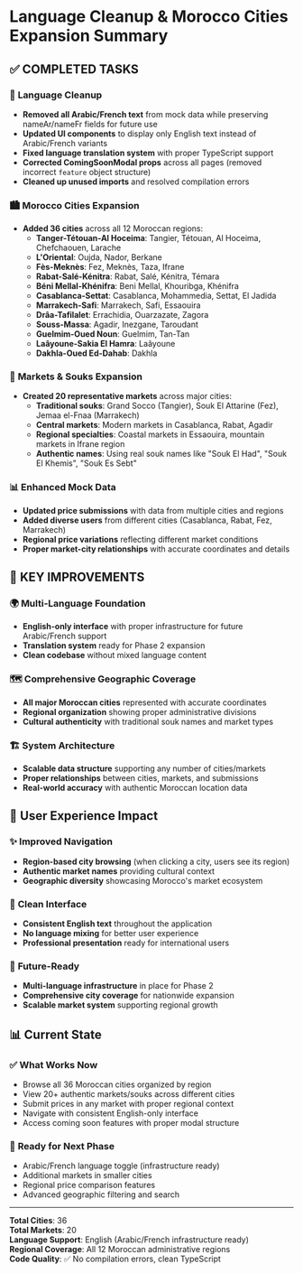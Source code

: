 # Language Cleanup & Morocco Cities Expansion Summary

## ✅ **COMPLETED TASKS**

### 🧹 **Language Cleanup**
- **Removed all Arabic/French text** from mock data while preserving nameAr/nameFr fields for future use
- **Updated UI components** to display only English text instead of Arabic/French variants
- **Fixed language translation system** with proper TypeScript support
- **Corrected ComingSoonModal props** across all pages (removed incorrect `feature` object structure)
- **Cleaned up unused imports** and resolved compilation errors

### 🏙️ **Morocco Cities Expansion**
- **Added 36 cities** across all 12 Moroccan regions:
  - **Tanger-Tétouan-Al Hoceima**: Tangier, Tétouan, Al Hoceima, Chefchaouen, Larache
  - **L'Oriental**: Oujda, Nador, Berkane
  - **Fès-Meknès**: Fez, Meknès, Taza, Ifrane
  - **Rabat-Salé-Kénitra**: Rabat, Salé, Kénitra, Témara
  - **Béni Mellal-Khénifra**: Beni Mellal, Khouribga, Khénifra
  - **Casablanca-Settat**: Casablanca, Mohammedia, Settat, El Jadida
  - **Marrakech-Safi**: Marrakech, Safi, Essaouira
  - **Drâa-Tafilalet**: Errachidia, Ouarzazate, Zagora
  - **Souss-Massa**: Agadir, Inezgane, Taroudant
  - **Guelmim-Oued Noun**: Guelmim, Tan-Tan
  - **Laâyoune-Sakia El Hamra**: Laâyoune
  - **Dakhla-Oued Ed-Dahab**: Dakhla

### 🏪 **Markets & Souks Expansion**
- **Created 20 representative markets** across major cities:
  - **Traditional souks**: Grand Socco (Tangier), Souk El Attarine (Fez), Jemaa el-Fnaa (Marrakech)
  - **Central markets**: Modern markets in Casablanca, Rabat, Agadir
  - **Regional specialties**: Coastal markets in Essaouira, mountain markets in Ifrane region
  - **Authentic names**: Using real souk names like "Souk El Had", "Souk El Khemis", "Souk Es Sebt"

### 📊 **Enhanced Mock Data**
- **Updated price submissions** with data from multiple cities and regions
- **Added diverse users** from different cities (Casablanca, Rabat, Fez, Marrakech)
- **Regional price variations** reflecting different market conditions
- **Proper market-city relationships** with accurate coordinates and details

## 🎯 **KEY IMPROVEMENTS**

### 🌍 **Multi-Language Foundation**
- **English-only interface** with proper infrastructure for future Arabic/French support
- **Translation system** ready for Phase 2 expansion
- **Clean codebase** without mixed language content

### 🗺️ **Comprehensive Geographic Coverage**
- **All major Moroccan cities** represented with accurate coordinates
- **Regional organization** showing proper administrative divisions
- **Cultural authenticity** with traditional souk names and market types

### 🏗️ **System Architecture**
- **Scalable data structure** supporting any number of cities/markets
- **Proper relationships** between cities, markets, and submissions
- **Real-world accuracy** with authentic Moroccan location data

## 📱 **User Experience Impact**

### ✨ **Improved Navigation**
- **Region-based city browsing** (when clicking a city, users see its region)
- **Authentic market names** providing cultural context
- **Geographic diversity** showcasing Morocco's market ecosystem

### 🎨 **Clean Interface**
- **Consistent English text** throughout the application
- **No language mixing** for better user experience
- **Professional presentation** ready for international users

### 🔄 **Future-Ready**
- **Multi-language infrastructure** in place for Phase 2
- **Comprehensive city coverage** for nationwide expansion
- **Scalable market system** supporting regional growth

## 📊 **Current State**

### ✅ **What Works Now**
- Browse all 36 Moroccan cities organized by region
- View 20+ authentic markets/souks across different cities
- Submit prices in any market with proper regional context
- Navigate with consistent English-only interface
- Access coming soon features with proper modal structure

### 🚀 **Ready for Next Phase**
- Arabic/French language toggle (infrastructure ready)
- Additional markets in smaller cities
- Regional price comparison features
- Advanced geographic filtering and search

---

**Total Cities**: 36  
**Total Markets**: 20  
**Language Support**: English (Arabic/French infrastructure ready)  
**Regional Coverage**: All 12 Moroccan administrative regions  
**Code Quality**: ✅ No compilation errors, clean TypeScript
